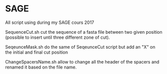 # SAGE
All script using during my SAGE cours 2017

SequenceCut.sh cut the sequence of a fasta file between two given position (possible to insert until three different zone of cut).

SeqeunceMask.sh do the same of SeqeunceCut script but add an "X" on the initial and final cut position

ChangeSpacersName.sh allow to change all the header of the spacers and renamed it based on the file name.


